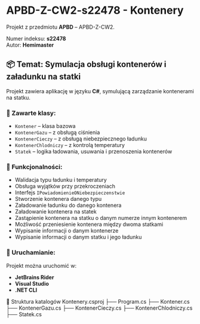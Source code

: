 # APBD-Z-CW2-s22478 - Kontenery

Projekt  z przedmiotu **APBD**  – APBD-Z-CW2.

Numer indeksu: **s22478**  
Autor: **Hemimaster**

## 📦 Temat: Symulacja obsługi kontenerów i załadunku na statki

Projekt zawiera aplikację w języku **C#**, symulującą zarządzanie kontenerami na statku.

### 🔧 Zawarte klasy:

- `Kontener` – klasa bazowa
- `KontenerGazu` – z obsługą ciśnienia
- `KontenerCieczy` – z obsługą niebezpiecznego ładunku
- `KontenerChlodniczy` – z kontrolą temperatury
- `Statek` – logika ładowania, usuwania i przenoszenia kontenerów

### 🧪 Funkcjonalności:

- Walidacja typu ładunku i temperatury
- Obsługa wyjątków przy przekroczeniach
- Interfejs `IPowiadomienieONiebezpieczenstwie`
- Stworzenie kontenera danego typu
- Załadowanie ładunku do danego kontenera
- Załadowanie kontenera na statek
- Zastąpienie kontenera na statku o danym numerze innym kontenerem
- Możliwość przeniesienie kontenera między dwoma statkami
- Wypisanie informacji o danym kontenerze
- Wypisanie informacji o danym statku i jego ładunku

### 🚀 Uruchamianie:

Projekt można uruchomić w:

- **JetBrains Rider**
- **Visual Studio**
- **.NET CLI**

📁 Struktura katalogów
Kontenery.csproj
├── Program.cs
├── Kontener.cs
├── KontenerGazu.cs
├── KontenerCieczy.cs
├── KontenerChlodniczy.cs
├── Statek.cs